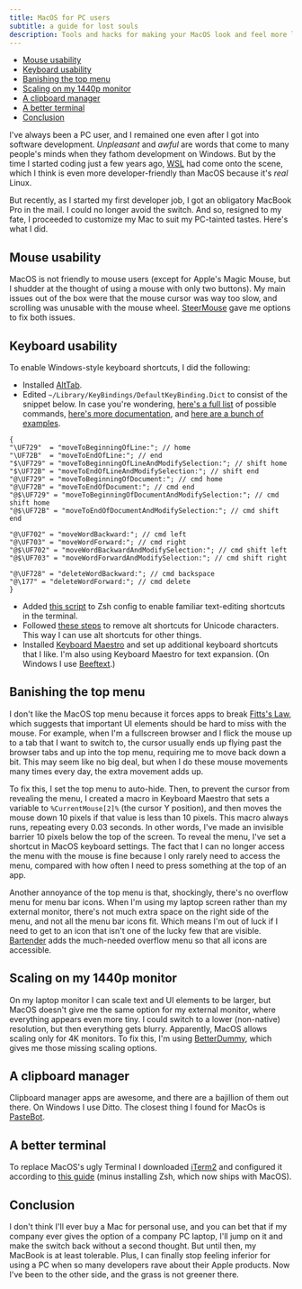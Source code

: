 ```yaml
---
title: MacOS for PC users
subtitle: a guide for lost souls
description: Tools and hacks for making your MacOS look and feel more like Windows, for anyone who (like me) is having a hard time transitioning.
---
```


- [Mouse usability](#mouse-usability)
- [Keyboard usability](#keyboard-usability)
- [Banishing the top menu](#banishing-the-top-menu)
- [Scaling on my 1440p monitor](#scaling-on-my-1440p-monitor)
- [A clipboard manager](#a-clipboard-manager)
- [A better terminal](#a-better-terminal)
- [Conclusion](#conclusion)

I've always been a PC user, and I remained one even after I got into software development. *Unpleasant* and *awful* are words that come to many people's minds when they fathom development on Windows. But by the time I started coding just a few years ago, [WSL](https://docs.microsoft.com/en-us/windows/wsl/install) had come onto the scene, which I think is even more developer-friendly than MacOS because it's *real* Linux.

But recently, as I started my first developer job, I got an obligatory MacBook Pro in the mail. I could no longer avoid the switch. And so, resigned to my fate, I proceeded to customize my Mac to suit my PC-tainted tastes. Here's what I did.

## Mouse usability

MacOS is not friendly to mouse users (except for Apple's Magic Mouse, but I shudder at the thought of using a mouse with only two buttons). My main issues out of the box were that the mouse cursor was way too slow, and scrolling was unusable with the mouse wheel. [SteerMouse](https://plentycom.jp/en/steermouse) gave me options to fix both issues.

## Keyboard usability

To enable Windows-style keyboard shortcuts, I did the following:

- Installed [AltTab](https://alt-tab-macos.netlify.app/).
- Edited `~/Library/KeyBindings/DefaultKeyBinding.Dict` to consist of the snippet below. In case you're wondering, [here's a full list](https://developer.apple.com/documentation/appkit/nsstandardkeybindingresponding) of possible commands, [here's more documentation](https://developer.apple.com/library/archive/documentation/Cocoa/Conceptual/EventOverview/TextDefaultsBindings/TextDefaultsBindings.html), and [here are a bunch of examples](https://github.com/ttscoff/KeyBindings).
```
{
"\UF729"  = "moveToBeginningOfLine:"; // home
"\UF72B"  = "moveToEndOfLine:"; // end
"$\UF729" = "moveToBeginningOfLineAndModifySelection:"; // shift home
"$\UF72B" = "moveToEndOfLineAndModifySelection:"; // shift end
"@\UF729" = "moveToBeginningOfDocument:"; // cmd home
"@\UF72B" = "moveToEndOfDocument:"; // cmd end
"@$\UF729" = "moveToBeginningOfDocumentAndModifySelection:"; // cmd shift home
"@$\UF72B" = "moveToEndOfDocumentAndModifySelection:"; // cmd shift end

"@\UF702" = "moveWordBackward:"; // cmd left
"@\UF703" = "moveWordForward:"; // cmd right
"@$\UF702" = "moveWordBackwardAndModifySelection:"; // cmd shift left
"@$\UF703" = "moveWordForwardAndModifySelection:"; // cmd shift right

"@\UF728" = "deleteWordBackward:"; // cmd backspace
"@\177" = "deleteWordForward:"; // cmd delete
}
```
- Added [this script](https://stackoverflow.com/questions/5407916/zsh-zle-shift-selection/30899296#30899296) to Zsh config to enable familiar text-editing shortcuts in the terminal.
- Followed [these steps](https://stackoverflow.com/a/24100077) to remove alt shortcuts for Unicode characters. This way I can use alt shortcuts for other things.
- Installed [Keyboard Maestro](https://www.keyboardmaestro.com/main/) and set up additional keyboard shortcuts that I like. I'm also using Keyboard Maestro for text expansion. (On Windows I use [Beeftext](https://beeftext.org/).)

## Banishing the top menu

I don't like the MacOS top menu because it forces apps to break [Fitts's Law](https://www.uxtoast.com/ux-laws/fittss-law), which suggests that important UI elements should be hard to miss with the mouse. For example, when I'm a fullscreen browser and I flick the mouse up to a tab that I want to switch to, the cursor usually ends up flying past the browser tabs and up into the top menu, requiring me to move back down a bit. This may seem like no big deal, but when I do these mouse movements many times every day, the extra movement adds up.

To fix this, I set the top menu to auto-hide. Then, to prevent the cursor from revealing the menu, I created a macro in Keyboard Maestro that sets a variable to `%CurrentMouse[2]%` (the cursor Y position), and then moves the mouse down 10 pixels if that value is less than 10 pixels. This macro always runs, repeating every 0.03 seconds. In other words, I've made an invisible barrier 10 pixels below the top of the screen. To reveal the menu, I've set a shortcut in MacOS keyboard settings. The fact that I can no longer access the menu with the mouse is fine because I only rarely need to access the menu, compared with how often I need to press something at the top of an app.

Another annoyance of the top menu is that, shockingly, there's no overflow menu for menu bar icons. When I'm using my laptop screen rather than my external monitor, there's not much extra space on the right side of the menu, and not all the menu bar icons fit. Which means I'm out of luck if I need to get to an icon that isn't one of the lucky few that are visible. [Bartender](https://www.macbartender.com) adds the much-needed overflow menu so that all icons are accessible.

## Scaling on my 1440p monitor

On my laptop monitor I can scale text and UI elements to be larger, but MacOS doesn't give me the same option for my external monitor, where everything appears even more tiny. I could switch to a lower (non-native) resolution, but then everything gets blurry. Apparently, MacOS allows scaling only for 4K monitors. To fix this, I'm using [BetterDummy](https://github.com/waydabber/BetterDummy), which gives me those missing scaling options.

## A clipboard manager

Clipboard manager apps are awesome, and there are a bajillion of them out there. On Windows I use Ditto. The closest thing I found for MacOs is [PasteBot](https://tapbots.com/pastebot).

## A better terminal

To replace MacOS's ugly Terminal I downloaded [iTerm2](https://iterm2.com/) and configured it according to [this guide](https://medium.com/@Clovis_app/configuration-of-a-beautiful-efficient-terminal-and-prompt-on-osx-in-7-minutes-827c29391961) (minus installing Zsh, which now ships with MacOS).

## Conclusion

I don't think I'll ever buy a Mac for personal use, and you can bet that if my company ever gives the option of a company PC laptop, I'll jump on it and make the switch back without a second thought. But until then, my MacBook is at least tolerable. Plus, I can finally stop feeling inferior for using a PC when so many developers rave about their Apple products. Now I've been to the other side, and the grass is not greener there.
